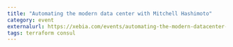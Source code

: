 ```yaml
---
title: "Automating the modern data center with Mitchell Hashimoto"
category: event
externalurl: https://xebia.com/events/automating-the-modern-datacenter-development-to-production-by-mitchell-hashimoto
tags: terraform consul
---
```

